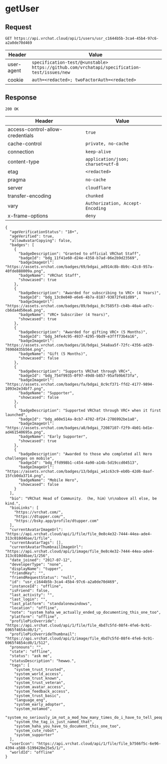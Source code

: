 # getUser

## Request
`GET https://api.vrchat.cloud/api/1/users/usr_c1644b5b-3ca4-45b4-97c6-a2a0de70d469`

| Header | Value |
| ------ | ----- |
| user-agent | `specification-test/@<unstable> https://github.com/vrchatapi/specification-test/issues/new` |
| cookie | `auth=<redacted>; twoFactorAuth=<redacted>` |


## Response
`200 OK`

| Header | Value |
| ------ | ----- |
| access-control-allow-credentials | `true` |
| cache-control | `private, no-cache` |
| connection | `keep-alive` |
| content-type | `application/json; charset=utf-8` |
| etag | `<redacted>` |
| pragma | `no-cache` |
| server | `cloudflare` |
| transfer-encoding | `chunked` |
| vary | `Authorization, Accept-Encoding` |
| x-frame-options | `deny` |

```jsonc
{
  "ageVerificationStatus": "18+",
  "ageVerified": true,
  "allowAvatarCopying": false,
  "badges": [
    {
      "badgeDescription": "Granted to official VRChat Staff",
      "badgeId": "bdg_11f41e60-d24e-4358-b7ad-06e2b9d23569",
      "badgeImageUrl": "https://assets.vrchat.com/badges/69/bdgai_ad914c8b-8b9c-42c8-957a-40fde888009a.png",
      "badgeName": "VRChat Staff",
      "showcased": true
    },
    {
      "badgeDescription": "Awarded for subscribing to VRC+ (4 Years)",
      "badgeId": "bdg_13c0e040-e6e6-4b7a-8187-93872fe81d89",
      "badgeImageUrl": "https://assets.vrchat.com/badges/89/bdgai_0c7585f3-cb4b-40a4-ad7c-cb6da4d50ea6.png",
      "badgeName": "VRC+ Subscriber (4 Years)",
      "showcased": true
    },
    {
      "badgeDescription": "Awarded for gifting VRC+ (5 Months)",
      "badgeId": "bdg_34fe4c95-4937-4295-9bd9-e3fff73b4a16",
      "badgeImageUrl": "https://assets.vrchat.com/badges/16/bdgai_54a8aa5f-72fc-4356-ad29-7690d435b564.png",
      "badgeName": "Gift (5 Months)",
      "showcased": false
    },
    {
      "badgeDescription": "Supports VRChat through VRC+",
      "badgeId": "bdg_754f9935-0f97-49d8-b857-95afb9b673fa",
      "badgeImageUrl": "https://assets.vrchat.com/badges/fa/bdgai_8c9cf371-ffd2-4177-9894-1093e2e34bf7.png",
      "badgeName": "Supporter",
      "showcased": false
    },
    {
      "badgeDescription": "Supported VRChat through VRC+ when it first launched",
      "badgeId": "bdg_a60e514a-8cb7-4702-8f24-2786992be1a8",
      "badgeImageUrl": "https://assets.vrchat.com/badges/a8/bdgai_72087107-f2f9-4b01-bd1e-ad461540695a.png",
      "badgeName": "Early Supporter",
      "showcased": true
    },
    {
      "badgeDescription": "Awarded to those who completed all Hero challenges on mobile",
      "badgeId": "bdg_ffd998b1-c454-4a90-a14b-5d19ccd04513",
      "badgeImageUrl": "https://assets.vrchat.com/badges/13/bdgai_a41c63c9-eb0b-42d6-8aaf-15fcb0da3714.png",
      "badgeName": "Mobile Hero",
      "showcased": false
    }
  ],
  "bio": "VRChat Head of Community․ （he‚ him）\n\nabove all else‚ be kind․",
  "bioLinks": [
    "https://vrchat.com/",
    "https://dtupper.com/",
    "https://bsky.app/profile/dtupper.com"
  ],
  "currentAvatarImageUrl": "https://api.vrchat.cloud/api/1/file/file_0e8c4e32-7444-44ea-ade4-313c010d4bae/1/file",
  "currentAvatarTags": [],
  "currentAvatarThumbnailImageUrl": "https://api.vrchat.cloud/api/1/image/file_0e8c4e32-7444-44ea-ade4-313c010d4bae/1/256",
  "date_joined": "2017-07-12",
  "developerType": "none",
  "displayName": "tupper",
  "friendKey": "",
  "friendRequestStatus": "null",
  "id": "usr_c1644b5b-3ca4-45b4-97c6-a2a0de70d469",
  "instanceId": "offline",
  "isFriend": false,
  "last_activity": "",
  "last_login": "",
  "last_platform": "standalonewindows",
  "location": "offline",
  "note": "system_haha_we_actually_ended_up_documenting_this_one_too",
  "platform": "offline",
  "profilePicOverride": "https://api.vrchat.cloud/api/1/file/file_4bd7c5fd-08f4-4fe6-9c91-6965f4654cd0/1/",
  "profilePicOverrideThumbnail": "https://api.vrchat.cloud/api/1/image/file_4bd7c5fd-08f4-4fe6-9c91-6965f4654cd0/1/512",
  "pronouns": "",
  "state": "offline",
  "status": "ask me",
  "statusDescription": "hewwo․",
  "tags": [
    "system_trust_trusted",
    "system_world_access",
    "system_trust_known",
    "system_trust_veteran",
    "system_avatar_access",
    "system_feedback_access",
    "system_trust_basic",
    "language_eng",
    "system_early_adopter",
    "system_notamod",
    "system_no_seriously_im_not_a_mod_how_many_times_do_i_have_to_tell_people",
    "system_the_tag_is_just_named_that",
    "system_haha_you_have_to_document_this_one_too",
    "system_cute_robot",
    "system_supporter"
  ],
  "userIcon": "https://api.vrchat.cloud/api/1/file/file_b7566f5c-6e96-4394-a588-5199420e25e5/1/",
  "worldId": "offline"
}
```

